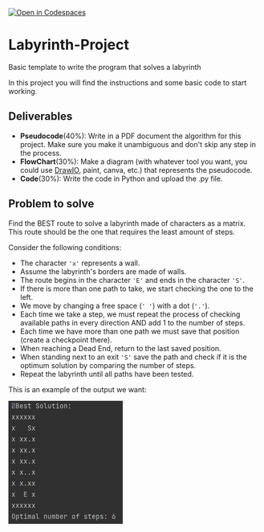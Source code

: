 [![Open in Codespaces](https://classroom.github.com/assets/launch-codespace-9f69c29eadd1a2efcce9672406de9a39573de1bdf5953fef360cfc2c3f7d7205.svg)](https://classroom.github.com/open-in-codespaces?assignment_repo_id=9302181)
# Labyrinth-Project
Basic template to write the program that solves a labyrinth

In this project you will find the instructions and some basic code to start working.

## Deliverables

- **Pseudocode**(40%): Write in a PDF document the algorithm for this project. Make sure you make it unambiguous and don't skip any step in the process.
- **FlowChart**(30%): Make a diagram (with whatever tool you want, you could use [DrawIO](https://app.diagrams.net), paint, canva, etc.) that represents the pseudocode.
- **Code**(30%): Write the code in Python and upload the .py file.

## Problem to solve

Find the BEST route to solve a labyrinth made of characters as a matrix. This route should be the one that requires the least amount of steps.

Consider the following conditions: 

- The character `'x'` represents a wall.
- Assume the labyrinth's borders are made of walls. 
- The route begins in the character `'E'` and ends in the character `'S'`.
- If there is more than one path to take, we start checking the one to the left.
- We move by changing a free space (`' '`) with a dot (`'.'`).
- Each time we take a step, we must repeat the process of checking available paths in every direction AND add 1 to the number of steps.
- Each time we have more than one path we must save that position (create a checkpoint there).
- When reaching a Dead End, return to the last saved position.
- When standing next to an exit `'S'` save the path and check if it is the optimum solution by comparing the number of steps.
- Repeat the labyrinth until all paths have been tested.

This is an example of the output we want:

![ExampleOfResult](image_2022-11-10_235111021.png)

